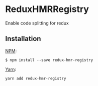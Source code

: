 # ReduxHMRRegistry

Enable code splitting for redux

## Installation
[NPM](https://www.npmjs.com/):
```
$ npm install --save redux-hmr-registry
```

[Yarn](https://yarnpkg.com/lang/en/):
```
yarn add redux-hmr-registry
```
